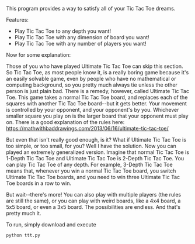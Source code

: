 This program provides a way to satisfy all of your Tic Tac Toe dreams.

Features:
- Play Tic Tac Toe to any depth you want!
- Play Tic Tac Toe with any dimension of board you want!
- Play Tic Tac Toe with any number of players you want!

Now for some explanation:

Those of you who have played Ultimate Tic Tac Toe can skip this section. So Tic Tac Toe, as most people know it, is a really boring game because it's an easily solvable game, even by people who have no mathematical or computing background, so you pretty much always tie unless the other person is just plain bad. There is a remedy, however, called Ultimate Tic Tac Toe. This game takes a normal Tic Tac Toe board, and replaces each of the squares with another Tic Tac Toe board--but it gets better. Your movement is controlled by your opponent, and your opponent's by you. Whichever smaller square you play on is the larger board that your opponent must play on. There is a good explanation of the rules here: https://mathwithbaddrawings.com/2013/06/16/ultimate-tic-tac-toe/

But even that isn't really good enough, is it? What if Ultimate Tic Tac Toe is too simple, or too small, for you? Well I have the solution. Now you can played an extremely generalized version. Imagine that normal Tic Tac Toe is 1-Depth Tic Tac Toe and Ultimate Tic Tac Toe is 2-Depth Tic Tac Toe. You can play Tic Tac Toe of any depth. For example, 3-Depth Tic Tac Toe means that, whenever you win a normal Tic Tac Toe board, you switch Ultimate Tic Tac Toe boards, and you need to win three Ultimate Tic Tac Toe boards in a row to win.

But wait--there's more! You can also play with multiple players (the rules are still the same), or you can play with weird boards, like a 4x4 board, a 5x5 board, or even a 3x5 board. The possibilities are endless. And that's pretty much it.

To run, simply download and execute


```
python ttt.py
```
